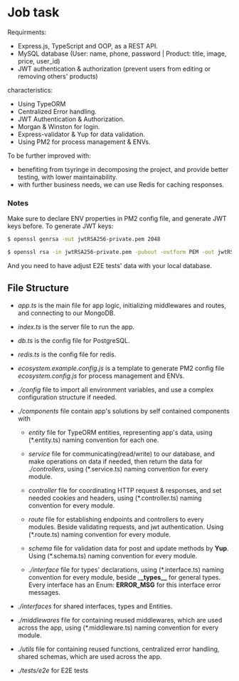 # Job task

Requirments: 
- Express.js, TypeScript and OOP, as a REST API.
- MySQL database (User: name, phone, password | Product: title, image, price, user_id)
- JWT authentication & authorization (prevent users from editing or removing others' products)


characteristics:
- Using TypeORM
- Centralized Error handling.
- JWT Authentication & Authorization.
- Morgan & Winston for login.
- Express-validator & Yup for data validation.
- Using PM2 for process management & ENVs.

To be further improved with:
- benefiting from tsyringe in decomposing the project, and provide better testing, with lower maintainability.
- with further business needs, we can use Redis for caching responses.

### Notes
Make sure to declare ENV properties in PM2 config file, and generate JWT keys before.
To generate JWT keys:

```bash
$ openssl genrsa -out jwtRSA256-private.pem 2048

$ openssl rsa -in jwtRSA256-private.pem -pubout -outform PEM -out jwtRSA256-public.pem
```

And you need to have adjust E2E tests' data with your local database.
## File Structure

- _app.ts_ is the main file for app logic, initializing middlewares and routes, and
  connecting to our MongoDB.

- _index.ts_ is the server file to run the app.

- _db.ts_ is the config file for PostgreSQL.

- _redis.ts_ is the config file for redis.

- _ecosystem.example.config.js_ is a template to generate PM2 config file _ecosystem.config.js_ for process management and ENVs.

- _./config_ file to import all environment variables, and use a complex
  configuration structure if needed.

- _./components_ file contain app's solutions by self contained components with

  - _entity_ file for TypeORM entities, representing app's data, using (\*.entity.ts) naming convention for each one.

  - _service_ file for communicating(read/write) to our database, and make
    operations on data if needed, then return the data for _./controllers_,
    using (\*.service.ts) naming convention for every module.

  - _controller_ file for coordinating HTTP request & responses, and set needed
    cookies and headers, using (\*.controller.ts) naming convention for every
    module.

  - _route_ file for establishing endpoints and controllers to every modules.
    Beside validating requests, and jwt authentication. Using (\*.route.ts)
    naming convention for every module.

  - _schema_ file for validation data for post and update methods by **Yup**.
    Using (\*.schema.ts) naming convention for every module.

  - _./interface_ file for types' declarations, using (\*.interface.ts) naming
    convention for every module, beside \_**\_types\_\_** for general types. Every interface has an Enum: **ERROR_MSG** for this interface error messages.

- _./interfaces_ for shared interfaces, types and Entities.

- _./middlewares_ file for containing reused middlewares, which are used across
  the app, using (\*.middleware.ts) naming convention for every module.

- _./utils_ file for containing reused functions, centralized error handling, shared schemas, which are used across the app.

- _./tests/e2e_ for E2E tests
